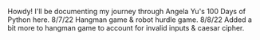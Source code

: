 Howdy! I'll be documenting my journey through Angela Yu's 100 Days of Python here.
8/7/22
    Hangman game & robot hurdle game.
8/8/22
    Added a bit more to hangman game to account for invalid inputs & caesar cipher.